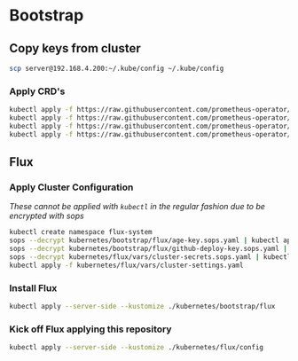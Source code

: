 # Bootstrap

## Copy keys from cluster

```sh
scp server@192.168.4.200:~/.kube/config ~/.kube/config
```

### Apply CRD's

```sh
kubectl apply -f https://raw.githubusercontent.com/prometheus-operator/prometheus-operator/v0.66.0/example/prometheus-operator-crd/monitoring.coreos.com_podmonitors.yaml
kubectl apply -f https://raw.githubusercontent.com/prometheus-operator/prometheus-operator/v0.66.0/example/prometheus-operator-crd/monitoring.coreos.com_prometheusrules.yaml
kubectl apply -f https://raw.githubusercontent.com/prometheus-operator/prometheus-operator/v0.66.0/example/prometheus-operator-crd/monitoring.coreos.com_scrapeconfigs.yaml
kubectl apply -f https://raw.githubusercontent.com/prometheus-operator/prometheus-operator/v0.66.0/example/prometheus-operator-crd/monitoring.coreos.com_servicemonitors.yaml
```

## Flux

### Apply Cluster Configuration

_These cannot be applied with `kubectl` in the regular fashion due to be encrypted with sops_

```sh
kubectl create namespace flux-system
sops --decrypt kubernetes/bootstrap/flux/age-key.sops.yaml | kubectl apply -f -
sops --decrypt kubernetes/bootstrap/flux/github-deploy-key.sops.yaml | kubectl apply -f -
sops --decrypt kubernetes/flux/vars/cluster-secrets.sops.yaml | kubectl apply -f -
kubectl apply -f kubernetes/flux/vars/cluster-settings.yaml
```

### Install Flux

```sh
kubectl apply --server-side --kustomize ./kubernetes/bootstrap/flux
```

### Kick off Flux applying this repository

```sh
kubectl apply --server-side --kustomize ./kubernetes/flux/config
```
